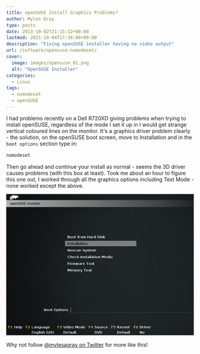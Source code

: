 ```yaml
---
title: openSUSE Install Graphics Problems?
author: Myles Gray
type: posts
date: 2013-10-02T21:15:12+00:00
lastmod: 2021-10-04T17:38:00+00:00
description: "Fixing openSUSE installer having no video output"
url: /software/opensuse-nomodeset/
cover:
  image: images/opensuse_01.png
  alt: "OpenSUSE Installer"
categories:
  - Linux
tags:
  - nomodeset
  - openSUSE
---
```


I had problems recently on a Dell R720XD giving problems when trying to install openSUSE, regardless of the mode I set it up in I would get strange vertical coloured lines on the monitor. It's a graphics driver problem clearly - the solution, on the openSUSE boot screen, move to Installation and in the `boot options` section type in:

```sh
nomodeset
```

Then go ahead and continue your install as normal - seems the 3D driver causes problems (with this box at least). Took me about an hour to figure this one out, I worked through all the graphics options including Text Mode - none worked except the above.

![OpenSuse nomodeset][1]

Why not follow [@mylesagray on Twitter][2] for more like this!

 [1]: images/opensuse_01.png
 [2]: https://twitter.com/mylesagray